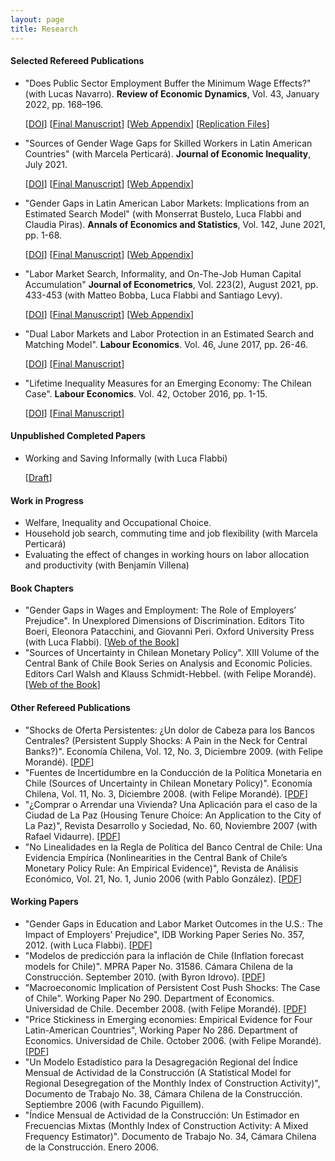 ```yaml
---
layout: page
title: Research
---
```


#### Selected Refereed Publications

- "Does Public Sector Employment Buffer the Minimum Wage Effects?" (with Lucas Navarro). **Review of Economic Dynamics**, Vol. 43, January 2022, pp. 168–196. 

    [[DOI](https://doi.org/10.1016/j.red.2021.02.004)] [[Final Manuscript](/assets/pdf/Navarro_Tejada_RED_2022.pdf)] [[Web Appendix](/assets/pdf/Navarro_Tejada_RED_2022_Appendix.pdf)] [[Replication Files](https://ideas.repec.org/c/red/ccodes/20-43.html)]

- "Sources of Gender Wage Gaps for Skilled Workers in Latin American Countries" (with Marcela Perticará). **Journal of Economic Inequality**, July 2021. 

    [[DOI](https://link.springer.com/10.1007/s10888-021-09500-y)] [[Final Manuscript](https://rdcu.be/cpQzV)] [[Web Appendix](/assets/pdf/Perticara_Tejada_GGLA_2021_appendix.pdf)]

- "Gender Gaps in Latin American Labor Markets: Implications from an Estimated Search Model" (with Monserrat Bustelo, Luca Flabbi and Claudia Piras). **Annals of Economics and Statistics**, Vol. 142, June 2021, pp. 1-68. 

    [[DOI](https://doi.org/10.15609/annaeconstat2009.142.0111)] [[Final Manuscript](/assets/pdf/TPFBpaper2021.pdf)] [[Web Appendix](/assets/pdf/TPFBpaper2021_appendix.pdf)]

- "Labor Market Search, Informality, and On-The-Job Human Capital Accumulation" **Journal of Econometrics**, Vol. 223(2), August 2021, pp. 433-453 (with Matteo Bobba, Luca Flabbi and Santiago Levy). 

    [[DOI](https://doi.org/10.1016/j.jeconom.2019.05.026)] [[Final Manuscript](/assets/pdf/Bobba_Flabbi_Levy_Tejada_JE_2021.pdf)] [[Web Appendix](/assets/pdf/Bobba_Flabbi_Levy_Tejada_WebAppendix.pdf)]

- "Dual Labor Markets and Labor Protection in an Estimated Search and Matching Model". **Labour Economics**. Vol. 46, June 2017, pp. 26-46. 

    [[DOI](https://doi.org/10.1016/j.labeco.2017.03.002)] [[Final Manuscript]](/assets/pdf/Tejada_LE_2017.pdf)

- "Lifetime Inequality Measures for an Emerging Economy: The Chilean Case". **Labour Economics**. Vol. 42, October 2016, pp. 1-15. 

    [[DOI](https://doi.org/10.1016/j.labeco.2016.06.002)] [[Final Manuscript]](/assets/pdf/Tejada_LE_2016.pdf)

#### Unpublished Completed Papers

- Working and Saving Informally (with Luca Flabbi) 

    [[Draft](/assets/pdf/Flabbi_Tejada_wsi_2022.pdf)]

#### Work in Progress

- Welfare, Inequality and Occupational Choice.
- Household job search, commuting time and job flexibility (with Marcela Perticará)
- Evaluating the effect of changes in working hours on labor allocation and productivity (with Benjamín Villena)

#### Book Chapters

- "Gender Gaps in Wages and Employment: The Role of Employers’ Prejudice". In Unexplored Dimensions of Discrimination. Editors Tito Boeri, Eleonora Patacchini, and Giovanni Peri. Oxford University Press (with Luca Flabbi). [[Web of the Book](https://global.oup.com/academic/product/unexplored-dimensions-of-discrimination-9780198729853?q=Boeri&lang=en&cc=cl)]
- "Sources of Uncertainty in Chilean Monetary Policy". XIII Volume of the Central Bank of Chile Book Series on Analysis and Economic Policies. Editors Carl Walsh and Klauss Schmidt-Hebbel. (with Felipe Morandé). [[Web of the Book](https://www.bcentral.cl/en/web/central-bank-of-chile/-/volume-13-monetary-policy-under-uncertainty-and-learni-1)]

#### Other Refereed Publications

- "Shocks de Oferta Persistentes: ¿Un dolor de Cabeza para los Bancos Centrales? (Persistent Supply Shocks: A Pain in the Neck for Central Banks?)". Economía Chilena, Vol. 12, No. 3, Diciembre 2009. (with Felipe Morandé). [[PDF](https://www.bcentral.cl/en/web/guest/-/economia-chilena-volumen-12-n-3-diciembre-2009)]
- "Fuentes de Incertidumbre en la Conducción de la Política Monetaria en Chile (Sources of Uncertainty in Chilean Monetary Policy)". Economía Chilena, Vol. 11, No. 3, Diciembre 2008. (with Felipe Morandé). [[PDF](https://www.bcentral.cl/en/web/guest/-/economia-chilena-volumen-11-n-3-diciembre-20-1)]
- "¿Comprar o Arrendar una Vivienda? Una Aplicación para el caso de la Ciudad de La Paz (Housing Tenure Choice: An Application to the City of La Paz)", Revista Desarrollo y Sociedad, No. 60, Noviembre 2007 (with Rafael Vidaurre). [[PDF](https://economia.uniandes.edu.co/images/archivos/pdfs/Articulos_Revista_Desarrollo_y_Sociedad/Articulo60_7.pdf)]
- "No Linealidades en la Regla de Política del Banco Central de Chile: Una Evidencia Empírica (Nonlinearities in the Central Bank of Chile’s Monetary Policy Rule: An Empirical Evidence)", Revista de Análisis Económico, Vol. 21, No. 1, Junio 2006 (with Pablo González). [[PDF](http://www.rae-ear.org/index.php/rae/article/view/55/107)]

#### Working Papers

- "Gender Gaps in Education and Labor Market Outcomes in the U.S.: The Impact of Employers’ Prejudice", IDB Working Paper Series No. 357, 2012. (with Luca Flabbi). [[PDF](https://publications.iadb.org/handle/11319/4205)]
- "Modelos de predicción para la inflación de Chile (Inflation forecast models for Chile)". MPRA Paper No. 31586. Cámara Chilena de la Construcción. September 2010. (with Byron Idrovo). [[PDF](http://mpra.ub.uni-muenchen.de/31586/1/MPRA_paper_31586.pdf)]
- "Macroeconomic Implication of Persistent Cost Push Shocks: The Case of Chile". Working Paper No 290. Department of Economics. Universidad de Chile. December 2008. (with Felipe Morandé). [[PDF](http://www.econ.uchile.cl/uploads/publicacion/1de450f9-433c-42c6-ae67-2ef14c40a9df.pdf)]
- "Price Stickiness in Emerging economies: Empirical Evidence for Four Latin-American Countries", Working Paper No 286. Department of Economics. Universidad de Chile. October 2006. (with Felipe Morandé). [[PDF](http://www.econ.uchile.cl/uploads/publicacion/7f32e23f-1e96-4769-b9bb-c7a0df7eda82.pdf)]
- "Un Modelo Estadístico para la Desagregación Regional del Índice Mensual de Actividad de la Construcción (A Statistical Model for Regional Desegregation of the Monthly Index of Construction Activity)", Documento de Trabajo No. 38, Cámara Chilena de la Construcción. Septiembre 2006 (with Facundo Piguillem).
- "Índice Mensual de Actividad de la Construcción: Un Estimador en Frecuencias Mixtas (Monthly Index of Construction Activity: A Mixed Frequency Estimator)". Documento de Trabajo No. 34, Cámara Chilena de la Construcción. Enero 2006.
